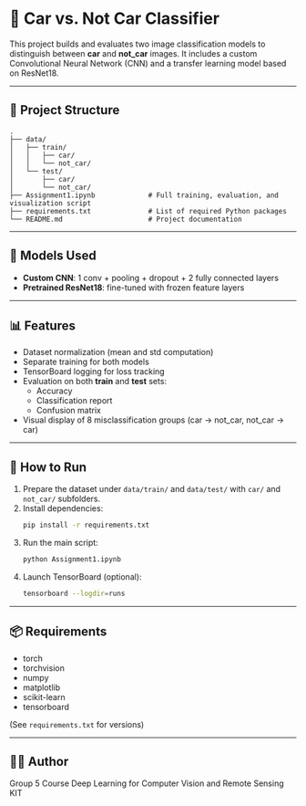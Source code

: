 # 🚗 Car vs. Not Car Classifier

This project builds and evaluates two image classification models to distinguish between **car** and **not_car** images. It includes a custom Convolutional Neural Network (CNN) and a transfer learning model based on ResNet18.

---

## 📁 Project Structure

```
.
├── data/
│   ├── train/
│   │   ├── car/
│   │   └── not_car/
│   └── test/
│       ├── car/
│       └── not_car/
├── Assignment1.ipynb             # Full training, evaluation, and visualization script
├── requirements.txt              # List of required Python packages
└── README.md                     # Project documentation
```

---

## 🧠 Models Used

- **Custom CNN**: 1 conv + pooling + dropout + 2 fully connected layers
- **Pretrained ResNet18**: fine-tuned with frozen feature layers

---

## 📊 Features

- Dataset normalization (mean and std computation)
- Separate training for both models
- TensorBoard logging for loss tracking
- Evaluation on both **train** and **test** sets:
  - Accuracy
  - Classification report
  - Confusion matrix
- Visual display of 8 misclassification groups (car → not_car, not_car → car)

---

## 🚀 How to Run

1. Prepare the dataset under `data/train/` and `data/test/` with `car/` and `not_car/` subfolders.
2. Install dependencies:
   ```bash
   pip install -r requirements.txt
   ```
3. Run the main script:
   ```bash
   python Assignment1.ipynb
   ```
4. Launch TensorBoard (optional):
   ```bash
   tensorboard --logdir=runs
   ```

---

## 📦 Requirements

- torch
- torchvision
- numpy
- matplotlib
- scikit-learn
- tensorboard

(See `requirements.txt` for versions)

---

## 👨‍💻 Author

Group 5
Course Deep Learning for Computer Vision and Remote Sensing
KIT